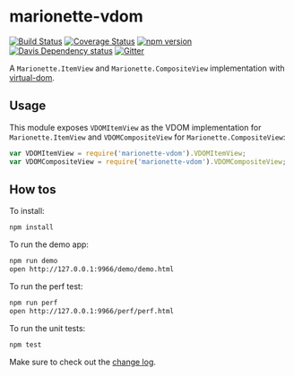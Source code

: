 # marionette-vdom 
[![Build Status](https://travis-ci.org/tiagorg/marionette-vdom.svg?branch=master)](https://travis-ci.org/tiagorg/marionette-vdom) [![Coverage Status](https://coveralls.io/repos/tiagorg/marionette-vdom/badge.svg)](https://coveralls.io/r/tiagorg/marionette-vdom) [![npm version](https://badge.fury.io/js/marionette-vdom.svg)](http://badge.fury.io/js/marionette-vdom) [![Davis Dependency status](https://david-dm.org/tiagorg/marionette-vdom.svg)](https://david-dm.org/tiagorg/marionette-vdom) [![Gitter](https://badges.gitter.im/Join%20Chat.svg)](https://gitter.im/tiagorg/marionette-vdom?utm_source=badge&utm_medium=badge&utm_campaign=pr-badge&utm_content=badge)

A ```Marionette.ItemView``` and ```Marionette.CompositeView``` implementation with [virtual-dom](https://github.com/Matt-Esch/virtual-dom).

## Usage

This module exposes ```VDOMItemView``` as the VDOM implementation for ```Marionette.ItemView``` and ```VDOMCompositeView``` for ```Marionette.CompositeView```:

```javascript
var VDOMItemView = require('marionette-vdom').VDOMItemView;
var VDOMCompositeView = require('marionette-vdom').VDOMCompositeView;
```

## How tos

To install:

```bash
npm install
```

To run the demo app:

```bash
npm run demo
open http://127.0.0.1:9966/demo/demo.html
```

To run the perf test:

```bash
npm run perf
open http://127.0.0.1:9966/perf/perf.html
```

To run the unit tests:

```bash
npm test
```

Make sure to check out the [change log](changelog.md).
